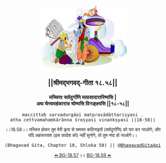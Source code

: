<center><img src="../../asset/BG.png" alt="#API #bhagavadgitaapi #slok #nodejs #js #api #gitaapi #krishna #hinduism #vedic #ISKCON #shreemadbhagavadgita #technology"/>
<h2>||श्रीमद्‍भगवद्‍-गीता १८.५८||</h2>
<h3>मच्चित्तः सर्वदुर्गाणि मत्प्रसादात्तरिष्यसि |<br/>अथ चेत्त्वमहंकारान्न श्रोष्यसि विनङ्क्ष्यसि ||१८-५८||</h3>
<pre>maccittaḥ sarvadurgāṇi matprasādāttariṣyasi .<br/>atha cettvamahaṃkārānna śroṣyasi vinaṅkṣyasi ||18-58||</pre>
<p>।।18.58।। मच्चित्त होकर तुम मेरी कृपा से समस्त कठिनाइयों (सर्वदुर्गाणि) को पार कर जाओगे; और यदि अहंकारवश (इस उपदेश को) नहीं सुनोगे, तो तुम नष्ट हो जाओगे।।</p>
<pre>(Bhagavad Gita, Chapter 18, Shloka 58) || <a href="https://twitter.com/bhagavadgitaapi">@BhagavadGitaApi</a></pre><a href="../../18/57">⏪  BG-18.57</a><b>        ।।        </b><a href="../../18/59">BG-18.59  ⏩</a></center></center>